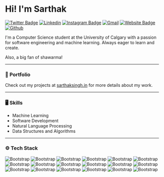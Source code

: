 # Hi! I'm Sarthak


[![Twitter Badge](https://img.shields.io/badge/-Twitter-1da1f2?labelColor=1da1f2&logo=twitter&logoColor=white&link=https://twitter.com/sasiUnloaded)](https://twitter.com/@sasiUnloaded)
[![Linkedin](https://img.shields.io/badge/-LinkedIn-blue?style=flat&logo=Linkedin&logoColor=white)](https://www.linkedin.com/in/sarthaksingh0512)
[![Instagram Badge](https://img.shields.io/badge/-Instagram-purple?logo=instagram&logoColor=white&link=https://instagram.com/l3rigadier.l3lue/)](https://www.instagram.com/l3rigadier.l3lue)
[![Gmail](https://img.shields.io/badge/-Gmail-c14438?style=flat&logo=Gmail&logoColor=white)](mailto:sarthaksinghwork@gmail.com)
[![Website Badge](https://img.shields.io/badge/-Website-c14438?style=flat&logo=Google-Chrome&logoColor=white&link=https://sarthaksingh.in)](https://sarthaksingh.in)
[![Github](https://img.shields.io/github/followers/self-sasi?label=Follow&style=social)](https://github.com/self-sasi)

I'm a Computer Science student at the University of Calgary with a passion for software engineering and machine learning. Always eager to learn and create. 

Also, a big fan of shawarma!

---

### 📂 Portfolio

Check out my projects at [sarthaksingh.in](http://sarthaksingh.in) for more details about my work.

---


### 🖥 Skills

- Machine Learning
- Software Development
- Natural Language Processing
- Data Structures and Algorithms

---

### ⚙️ Tech Stack

![Bootstrap](https://img.shields.io/badge/-Python-05122A?style=for-the-badge&logo=Python&color=353535) ![Bootstrap](https://img.shields.io/badge/-java-05122A?style=for-the-badge&logo=java&color=353535) ![Bootstrap](https://img.shields.io/badge/-Javascript-05122A?style=for-the-badge&logo=Javascript&color=353535) ![Bootstrap](https://img.shields.io/badge/-Typescript-05122A?style=for-the-badge&logo=Typescript&color=353535) ![Bootstrap](https://img.shields.io/badge/-C%23-05122A?style=for-the-badge&logo=C#&color=353535) ![Bootstrap](https://img.shields.io/badge/-Django%20-05122A?style=for-the-badge&logo=Django&color=353535) ![Bootstrap](https://img.shields.io/badge/-Django%20Rest%20Framework-05122A?style=for-the-badge&logo=Django-Rest-Framework&color=353535) ![Bootstrap](https://img.shields.io/badge/-React-05122A?style=for-the-badge&logo=React&color=353535) ![Bootstrap](https://img.shields.io/badge/-Angular-05122A?style=for-the-badge&logo=Angular&color=353535) ![Bootstrap](https://img.shields.io/badge/-.net-05122A?style=for-the-badge&logo=.net&color=353535) ![Bootstrap](https://img.shields.io/badge/-PostgreSQL-05122A?style=for-the-badge&logo=PostgreSQL&color=353535) ![Bootstrap](https://img.shields.io/badge/-Tensorflow-05122A?style=for-the-badge&logo=Tensorflow&color=353535) ![Bootstrap](https://img.shields.io/badge/-NLTK-05122A?style=for-the-badge&logo=NLTK&color=353535) ![Bootstrap](https://img.shields.io/badge/-scikit%20learn-05122A?style=for-the-badge&logo=scikit-learn&color=353535) ![Bootstrap](https://img.shields.io/badge/-Keras-05122A?style=for-the-badge&logo=Keras&color=353535) ![Bootstrap](https://img.shields.io/badge/-Pandas-05122A?style=for-the-badge&logo=Pandas&color=353535) ![Bootstrap](https://img.shields.io/badge/-NumPy-05122A?style=for-the-badge&logo=NumPy&color=353535) ![Bootstrap](https://img.shields.io/badge/-Matplotlib-05122A?style=for-the-badge&logo=Matplotlib&color=353535)

